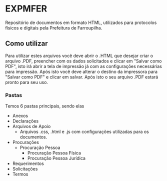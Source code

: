# EXPMFER
Repositório de documentos em formato HTML, utilizados para protocolos físicos e digitais pela Prefeitura de Farroupilha.

## Como utilizar
Para utilizar estes arquivos você deve abrir o .HTML que desejar criar o arquivo .PDF, preencher com os dados solicitados e clicar em "Salvar como PDF", isto irá abrir a tela de impressão já com as configurações necessárias para impressão. Após isto você deve alterar o destino da impressora para "Salvar como PDF" e clicar em salvar. Após isto o seu arquivo .PDF estará pronto para seu uso.

### Pastas
Temos 6 pastas principais, sendo elas
- Anexos
- Declarações
- Arquivos de Apoio
  - Arquivos .css, .html e .js com configurações utilizadas para os documentos.
- Procurações
  - Procuração Pessoa
    - Procuração Pessoa Física
    - Procuração Pessoa Jurídica
- Requerimentos
- Solicitações
- Termos
